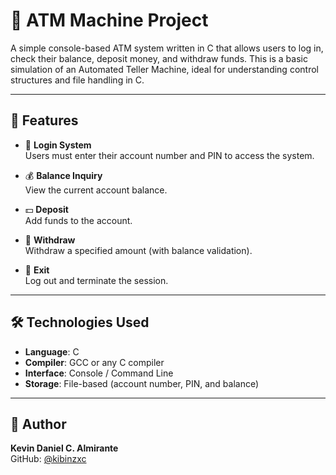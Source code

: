 # 🏧 ATM Machine Project

A simple console-based ATM system written in C that allows users to log in, check their balance, deposit money, and withdraw funds. This is a basic simulation of an Automated Teller Machine, ideal for understanding control structures and file handling in C.

---

## 📌 Features

- 🔐 **Login System**  
  Users must enter their account number and PIN to access the system.

- 💰 **Balance Inquiry**  
  View the current account balance.

- 💵 **Deposit**  
  Add funds to the account.

- 🏧 **Withdraw**  
  Withdraw a specified amount (with balance validation).

- 🚪 **Exit**  
  Log out and terminate the session.

---

## 🛠️ Technologies Used

- **Language**: C  
- **Compiler**: GCC or any C compiler  
- **Interface**: Console / Command Line  
- **Storage**: File-based (account number, PIN, and balance)

---

## 🙌 Author

**Kevin Daniel C. Almirante**  
GitHub: [@kibinzxc](https://github.com/kibinzxc)


